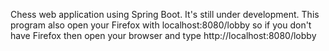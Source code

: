 Chess web application using Spring Boot.
It's still under development.
This program also open your Firefox with localhost:8080/lobby so if you don't have Firefox then open your browser and type http://localhost:8080/lobby
